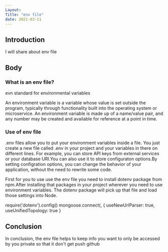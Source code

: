 ```yaml
---
Layout:
Title: "env file"
date: 2021-03-11
---
```


## Introduction

I will share about env file

## Body

### What is an env file?

evn standard for environmental variables

An environment variable is a variable whose value is set outside the program, typically through functionality built into the operating system or microservice. An environment variable is made up of a name/value pair, and any number may be created and available for reference at a point in time.

### Use of env file

.env files allow you to put your environment variables inside a file. You just create a new file called .env in your project and your variables in there on different lines. For example, you can store API keys from external services or your database URI.You can also use it to store configuraton options.By setting configration options, you can change the behavior of your application, without the need to rewrite some code.

First for you to use use the env file you need to install dotenv package from npm.After installing that packages in your project wherever you need to use environment variables. The dotenv package will pick up that file and load those settings into Node.

require('dotenv').config()
mongoose.connect(<Your URI>, { useNewUrlParser: true, useUnifiedTopology: true }

## Conclusion

In conclusion, the env file helps to keep info you want to only be accessed by you private so that it don't get push github
